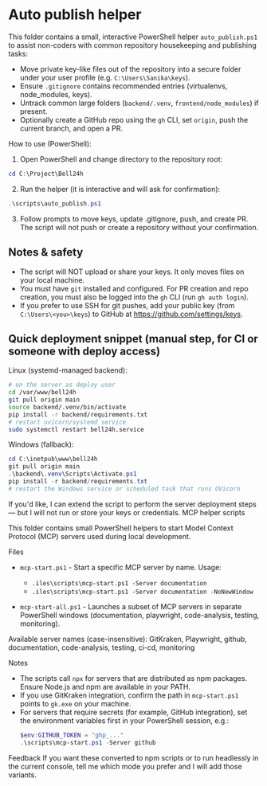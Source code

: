 Auto publish helper
===================

This folder contains a small, interactive PowerShell helper `auto_publish.ps1` to assist non-coders with common repository housekeeping and publishing tasks:

- Move private key-like files out of the repository into a secure folder under your user profile (e.g. `C:\Users\Sanika\keys`).
- Ensure `.gitignore` contains recommended entries (virtualenvs, node_modules, keys).
- Untrack common large folders (`backend/.venv`, `frontend/node_modules`) if present.
- Optionally create a GitHub repo using the `gh` CLI, set `origin`, push the current branch, and open a PR.

How to use (PowerShell):

1. Open PowerShell and change directory to the repository root:

```powershell
cd C:\Project\Bell24h
```

2. Run the helper (it is interactive and will ask for confirmation):

```powershell
.\scripts\auto_publish.ps1
```

3. Follow prompts to move keys, update .gitignore, push, and create PR. The script will not push or create a repository without your confirmation.

Notes & safety
---------------
- The script will NOT upload or share your keys. It only moves files on your local machine.
- You must have `git` installed and configured. For PR creation and repo creation, you must also be logged into the `gh` CLI (run `gh auth login`).
- If you prefer to use SSH for git pushes, add your public key (from `C:\Users\<you>\keys`) to GitHub at https://github.com/settings/keys.

Quick deployment snippet (manual step, for CI or someone with deploy access)
--------------------------------------------------------------------------

Linux (systemd-managed backend):

```bash
# on the server as deploy user
cd /var/www/bell24h
git pull origin main
source backend/.venv/bin/activate
pip install -r backend/requirements.txt
# restart uvicorn/systemd service
sudo systemctl restart bell24h.service
```

Windows (fallback):

```powershell
cd C:\inetpub\www\bell24h
git pull origin main
.\backend\.venv\Scripts\Activate.ps1
pip install -r backend/requirements.txt
# restart the Windows service or scheduled task that runs UVicorn
```

If you'd like, I can extend the script to perform the server deployment steps — but I will not run or store your keys or credentials.
MCP helper scripts

This folder contains small PowerShell helpers to start Model Context Protocol (MCP) servers used during local development.

Files
- `mcp-start.ps1` - Start a specific MCP server by name. Usage:
  - `.iles\scripts\mcp-start.ps1 -Server documentation`
  - `.iles\scripts\mcp-start.ps1 -Server documentation -NoNewWindow`

- `mcp-start-all.ps1` - Launches a subset of MCP servers in separate PowerShell windows (documentation, playwright, code-analysis, testing, monitoring).

Available server names (case-insensitive):
GitKraken, Playwright, github, documentation, code-analysis, testing, ci-cd, monitoring

Notes
- The scripts call `npx` for servers that are distributed as npm packages. Ensure Node.js and npm are available in your PATH.
- If you use GitKraken integration, confirm the path in `mcp-start.ps1` points to `gk.exe` on your machine.
- For servers that require secrets (for example, GitHub integration), set the environment variables first in your PowerShell session, e.g.:
  ```powershell
  $env:GITHUB_TOKEN = "ghp_..."
  .\scripts\mcp-start.ps1 -Server github
  ```

Feedback
If you want these converted to npm scripts or to run headlessly in the current console, tell me which mode you prefer and I will add those variants.
